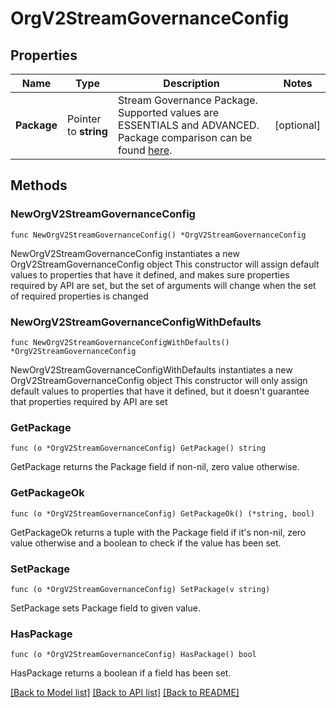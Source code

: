 # OrgV2StreamGovernanceConfig

## Properties

Name | Type | Description | Notes
------------ | ------------- | ------------- | -------------
**Package** | Pointer to **string** | Stream Governance Package. Supported values are ESSENTIALS and ADVANCED. Package comparison can be found [here](https://docs.confluent.io/cloud/current/stream-governance/packages.html#features-by-package-type).  | [optional] 

## Methods

### NewOrgV2StreamGovernanceConfig

`func NewOrgV2StreamGovernanceConfig() *OrgV2StreamGovernanceConfig`

NewOrgV2StreamGovernanceConfig instantiates a new OrgV2StreamGovernanceConfig object
This constructor will assign default values to properties that have it defined,
and makes sure properties required by API are set, but the set of arguments
will change when the set of required properties is changed

### NewOrgV2StreamGovernanceConfigWithDefaults

`func NewOrgV2StreamGovernanceConfigWithDefaults() *OrgV2StreamGovernanceConfig`

NewOrgV2StreamGovernanceConfigWithDefaults instantiates a new OrgV2StreamGovernanceConfig object
This constructor will only assign default values to properties that have it defined,
but it doesn't guarantee that properties required by API are set

### GetPackage

`func (o *OrgV2StreamGovernanceConfig) GetPackage() string`

GetPackage returns the Package field if non-nil, zero value otherwise.

### GetPackageOk

`func (o *OrgV2StreamGovernanceConfig) GetPackageOk() (*string, bool)`

GetPackageOk returns a tuple with the Package field if it's non-nil, zero value otherwise
and a boolean to check if the value has been set.

### SetPackage

`func (o *OrgV2StreamGovernanceConfig) SetPackage(v string)`

SetPackage sets Package field to given value.

### HasPackage

`func (o *OrgV2StreamGovernanceConfig) HasPackage() bool`

HasPackage returns a boolean if a field has been set.


[[Back to Model list]](../README.md#documentation-for-models) [[Back to API list]](../README.md#documentation-for-api-endpoints) [[Back to README]](../README.md)


